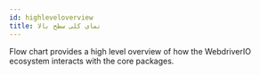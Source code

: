 ```yaml
---
id: highleveloverview
title: نمای کلی سطح بالا
---
```


Flow chart provides a high level overview of how the WebdriverIO ecosystem interacts with the core packages.

<CreateFlowcharts id='highleveloverview' />
